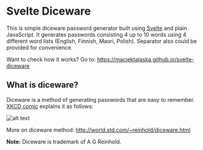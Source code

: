 Svelte Diceware
===============

This is simple diceware password generator built using [Svelte](https://svelte.dev) and plain JavaScript. 
It generates passwords consisting 4 up to 10 words using 4 different word lists (English, Finnish, Maori, Polish). Separator also could be provided for convenience.

Want to check how it works? Go to: https://maciektalaska.github.io/svelte-diceware

What is diceware? 
-----------------

Diceware is a method of generating passwords that are easy to remember. [XKCD comic](https://xkcd.com) explains it as follows: 

![alt text](https://imgs.xkcd.com/comics/password_strength.png "xkcd on Diceware")

More on diceware method: http://world.std.com/~reinhold/diceware.html

**Note:** Diceware is trademark of A G Reinhold.
